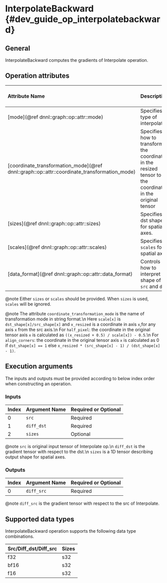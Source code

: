 InterpolateBackward {#dev_guide_op_interpolatebackward}
=======================================================

## General

InterpolateBackward computes the gradients of Interpolate operation.

## Operation attributes

| Attribute Name                                                                               | Description                                                                                              | Value Type |Supported Values                                         | Required or Optional |
|:---------------------------------------------------------------------------------------------|:---------------------------------------------------------------------------------------------------------|:-----------|:--------------------------------------------------------|:----------------------|
| [mode](@ref dnnl::graph::op::attr::mode)                                                     | Specifies type of interpolation                                                                          | string.    | `nearest`, `linear`, `bilinear`, `trilinear`            | Required              |
| [coordinate_transformation_mode](@ref dnnl::graph::op::attr::coordinate_transformation_mode) | Specifies how to transform the coordinate in the resized tensor to the coordinate in the original tensor | string.    | `half_pixel`(default),`align_corners`                   | Optional              |
| [sizes](@ref dnnl::graph::op::attr::sizes)                                                   | Specifies dst shape for spatial axes.                                                                    | s64        | A s64 list containing positive values,`none` is default | Optional              |
| [scales](@ref dnnl::graph::op::attr::scales)                                                 | Specifies `scales` for spatial axes.                                                                     | f32        | A f32 list,`none` is default                            | Optional              |
| [data_format](@ref dnnl::graph::op::attr::data_format)                                       | Controls how to interpret the shape of `src` and `dst`.                                                  | string     | `NCX`, `NXC` (default) -                                | Optional              |

@note Either `sizes` or `scales` should be provided. When `sizes` is
used, `scales` will be ignored.

@note
The attribute `coordinate_transformation_mode` is the name of transformation
mode in string format.\n
Here `scale[x]` is `dst_shape[x]/src_shape[x]` and `x_resized` is a
coordinate in axis `x`,for any axis `x` from the src axis.\n
For `half_pixel`: the coordinate in the original tensor axis `x` is
calculated as `((x_resized + 0.5) / scale[x]) - 0.5`.\n
For `align_corners`: the coordinate in the original tensor axis `x` is
calculated as 0 if `dst_shape[x] == 1` else  `x_resized * (src_shape[x] - 1)
/ (dst_shape[x] - 1)`.

## Execution arguments

The inputs and outputs must be provided according to below index order when
constructing an operation.

### Inputs

| Index | Argument Name | Required or Optional |
|:------|:--------------|:---------------------|
| 0     | `src`         | Required             |
| 1     | `diff_dst`    | Required             |
| 2     | `sizes`       | Optional             |

@note
`src` is original input tensor of Interpolate op.\n
`diff_dst` is the gradient tensor with respect to the dst.\n
`sizes` is a 1D tensor describing output shape for spatial axes.

### Outputs

| Index | Argument Name | Required or Optional |
|:------|:--------------|:---------------------|
| 0     | `diff_src`    | Required             |

@note `diff_src` is the gradient tensor with respect to the src of Interpolate.

## Supported data types

InterpolateBackward operation supports the following data type combinations.

| Src/Diff_dst/Diff_src | Sizes |
|:----------------------|:------|
| f32                   | s32   |
| bf16                  | s32   |
| f16                   | s32   |
